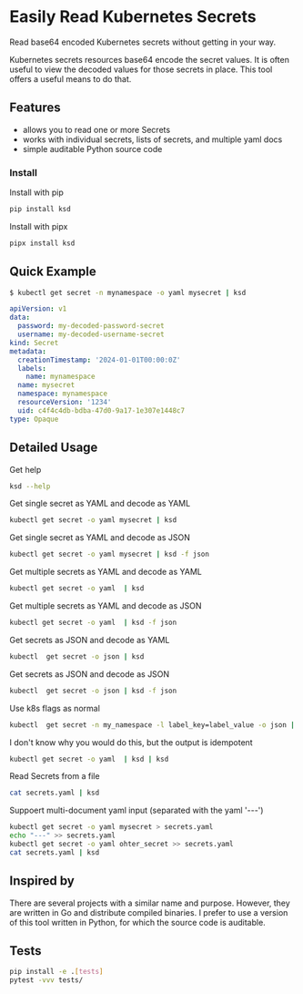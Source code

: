 # Easily Read Kubernetes Secrets

Read base64 encoded Kubernetes secrets without getting in your way.

Kubernetes secrets resources base64 encode the secret values. It is often
useful to view the decoded values for those secrets in place. This tool
offers a useful means to do that. 

## Features

- allows you to read one or more Secrets
- works with individual secrets, lists of secrets, and multiple yaml docs
- simple auditable Python source code

### Install

Install with pip

```bash
pip install ksd
```

Install with pipx

```bash
pipx install ksd
```

## Quick Example

```bash
$ kubectl get secret -n mynamespace -o yaml mysecret | ksd
```
```yaml
apiVersion: v1
data:
  password: my-decoded-password-secret
  username: my-decoded-username-secret
kind: Secret
metadata:
  creationTimestamp: '2024-01-01T00:00:0Z'
  labels:
    name: mynamespace
  name: mysecret
  namespace: mynamespace
  resourceVersion: '1234'
  uid: c4f4c4db-bdba-47d0-9a17-1e307e1448c7
type: Opaque
```

## Detailed Usage

Get help

```bash
ksd --help
```

Get single secret as YAML and decode as YAML

```bash
kubectl get secret -o yaml mysecret | ksd 
```

Get single secret as YAML and decode as JSON

```bash
kubectl get secret -o yaml mysecret | ksd -f json
```

Get multiple secrets as YAML and decode as YAML

```bash
kubectl get secret -o yaml  | ksd
```

Get multiple secrets as YAML and decode as JSON

```bash
kubectl get secret -o yaml  | ksd -f json
```

Get secrets as JSON and decode as YAML

```bash
kubectl  get secret -o json | ksd
```

Get secrets as JSON and decode as JSON

```bash
kubectl  get secret -o json | ksd -f json
```


Use k8s flags as normal

```bash
kubectl  get secret -n my_namespace -l label_key=label_value -o json | ksd
```

I don't know why you would do this, but the output is idempotent

```bash
kubectl get secret -o yaml  | ksd | ksd
```

Read Secrets from a file 

```bash
cat secrets.yaml | ksd
```

Suppoert multi-document yaml input (separated with the yaml '---')

```bash
kubectl get secret -o yaml mysecret > secrets.yaml
echo "---" >> secrets.yaml
kubectl get secret -o yaml ohter_secret >> secrets.yaml
cat secrets.yaml | ksd
```


## Inspired by

There are several projects with a similar name and purpose. However, they
are written in Go and distribute compiled binaries. I prefer to use a version
of this tool written in Python, for which the source code is auditable. 


## Tests

```bash
pip install -e .[tests]
pytest -vvv tests/
```